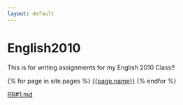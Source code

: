 ```yaml
---
layout: default
---
```


# English2010
This is for writing assignments for my English 2010 Class!!

{% for page in site.pages %}
    [{{page.name}}]({{page.name}})
{% endfor %}

[RR#1.md](RR#1.md)
